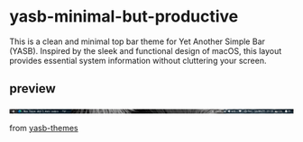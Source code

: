 ﻿# yasb-minimal-but-productive

This is a clean and minimal top bar theme for Yet Another Simple Bar (YASB). Inspired by the sleek and functional design of macOS, this layout provides essential system information without cluttering your screen.

## preview
![preview](https://github.com/Rohithgg/yasb-minimal-but-productive/blob/main/priview-theme.png)

from [yasb-themes](https://github.com/amnweb/yasb-themes)